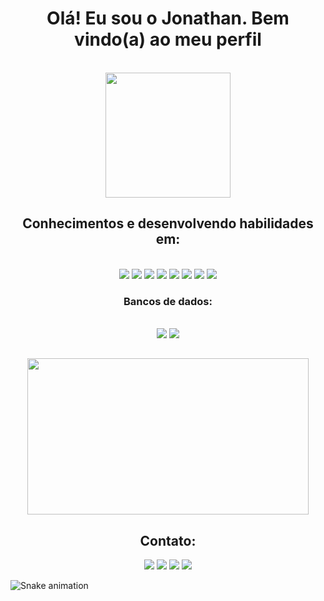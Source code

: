 
<h1 align="center">Olá! Eu sou o Jonathan. Bem vindo(a) ao meu perfil</h1><br>

<div align="center">
  <img height="200em" src="https://github-readme-stats.vercel.app/api?username=KlotJota&show_icons=true&theme=dark"/><br>
  
  <h2>Conhecimentos e desenvolvendo habilidades em:</h2>
  <br>
  <img src='https://img.shields.io/badge/Python-3776AB?style=for-the-badge&logo=python&logoColor=white'>
  <img src='https://img.shields.io/badge/Node.js-43853D?style=for-the-badge&logo=node.js&logoColor=white'>
  <img src='https://img.shields.io/badge/JavaScript-F7DF1E?style=for-the-badge&logo=javascript&logoColor=black'>
  <img src='https://img.shields.io/badge/Flutter-02569B?style=for-the-badge&logo=flutter&logoColor=white'>
  <img src='https://img.shields.io/badge/HTML5-E34F26?style=for-the-badge&logo=html5&logoColor=white'>
  <img src='https://img.shields.io/badge/CSS-239120?&style=for-the-badge&logo=css3&logoColor=white'>
  <img src='https://img.shields.io/badge/TypeScript-007ACC?style=for-the-badge&logo=typescript&logoColor=white'>
  <img src='https://img.shields.io/badge/c%23-%23239120.svg?style=for-the-badge&logo=c-sharp&logoColor=white'>
  <br>
  <h3>Bancos de dados:</h3>
  <br>
  <img src='https://img.shields.io/badge/mysql-%2300f.svg?style=for-the-badge&logo=mysql&logoColor=white'>
  <img src='https://img.shields.io/badge/MongoDB-4EA94B?style=for-the-badge&logo=mongodb&logoColor=white'>
  
  ##
  <img src="https://wallpaperaccess.com/full/2825710.gif" width="450" height="250"/>
</div>

<div align='center'>
  <h2>Contato:</h2>
  <a href = "mailto:jonathan.specamillio@hotmail.com"><img src="https://img.shields.io/badge/Microsoft_Outlook-0078D4?style=for-the-badge&logo=microsoft-outlook&logoColor=white" target="_blank"></a>
  <a href = "mailto:jonathan.gspecamillio@gmail.com"><img src="https://img.shields.io/badge/Gmail-D14836?style=for-the-badge&logo=gmail&logoColor=white" target="_blank"></a>
  <a href="https://www.instagram.com/_jonathan_gs_/" target="_blank"><img src="https://img.shields.io/badge/-Instagram-%23E4405F?style=for-the-badge&logo=instagram&logoColor=white" target="_blank"></a>
  <a href="https://www.linkedin.com/in/jonathan-garcia-speçamillio-619252224/" target="_blank"><img src="https://img.shields.io/badge/-LinkedIn-%230077B5?style=for-the-badge&logo=linkedin&logoColor=white" target="_blank"></a> 
</div>

![Snake animation](https://github.com/KlotJota/KlotJota/blob/output/github-contribution-grid-snake.svg)
  


